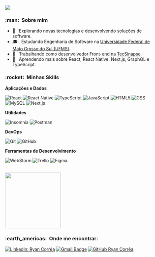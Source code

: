 ![](https://komarev.com/ghpvc/?username=ryancarloscorrea&color=006bed)

<h3> :man: &nbsp;Sobre mim </h3>

- 🤔 &nbsp; Explorando novas tecnologias e desenvolvendo soluções de software.
- 🎓 &nbsp; Estudando Engenharia de Software na <a href="https://www.ufms.br/">Universidade Federal de Mato Grosso do Sul (UFMS)</a>.
- 💼 &nbsp; Trabalhando como desenvolvedor Front-end na <a href="https://www.tecsinapse.com.br/">TecSinapse</a>
- 🌱 &nbsp; Aprendendo mais sobre React, React Native, Next.js, GraphQL e TypeScript.

<h3> :rocket: &nbsp;Minhas Skills </h3>

**Aplicações e Dados**

 ![React](https://img.shields.io/badge/-React-333333?style=flat&logo=react)
 ![React Native](https://img.shields.io/badge/-React%20Native-333333?style=flat&logo=react) 
 ![TypeScript](https://img.shields.io/badge/-TypeScript-333333?style=flat&logo=typescript)
 ![JavaScript](https://img.shields.io/badge/-JavaScript-333333?style=flat&logo=javascript)
 ![HTML5](https://img.shields.io/badge/-HTML5-333333?style=flat&logo=HTML5)
 ![CSS](https://img.shields.io/badge/-CSS-333333?style=flat&logo=CSS3&logoColor=1572B6)
 ![MySQL](https://img.shields.io/badge/-MySQL-333333?style=flat&logo=mysql)
 ![Next.js](https://img.shields.io/badge/-next-333333?style=flat)

**Utilidades**

  ![Insomnia](https://img.shields.io/badge/-Insomnia-333333?style=flat&logo=insomnia)
  ![Postman](https://img.shields.io/badge/-Postman-333333?style=flat&logo=postman)

**DevOps**

  ![Git](https://img.shields.io/badge/-Git-333333?style=flat&logo=git)
  ![GitHub](https://img.shields.io/badge/-GitHub-333333?style=flat&logo=github)

**Ferramentas de Desenvolvimento**

  ![WebStorm](https://img.shields.io/badge/-WebStorm-333333?style=flat&logo=webstorm)
  ![Trello](https://img.shields.io/badge/-Trello-333333?style=flat&logo=trello&logoColor=007ACC)
  ![Figma](https://img.shields.io/badge/-Figma-333333?style=flat&logo=figma&logoColor=007ACC)
 
<br/>

<a href="https://github.com/ryancarloscorrea">
  <img height="180em" src="https://github-readme-stats.vercel.app/api?username=ryancarloscorrea&theme=dracula&show_icons=true" />
</a>

<br/>

<h3> :earth_americas: &nbsp;Onde me encontrar: </h3> 

[![Linkedin: Ryan Corrêa](https://img.shields.io/badge/-ryancorrea-blue?style=flat-square&logo=Linkedin&logoColor=white&link=https://www.linkedin.com/in/ryan-corr%C3%AAa-87a87b153/)](https://www.linkedin.com/in/ryan-corr%C3%AAa-87a87b153/)
[![Gmail Badge](https://img.shields.io/badge/-ryancarlos38@email.com-006bed?style=flat-square&logo=Gmail&logoColor=white&link=mailto:ryancarlos38@email.com)](mailto:SEU-EMAIL)
[![GitHub Ryan Corrêa]( https://img.shields.io/github/followers/ryancarloscorrea?label=follow&style=social)](https://github.com/ryancarloscorrea)
